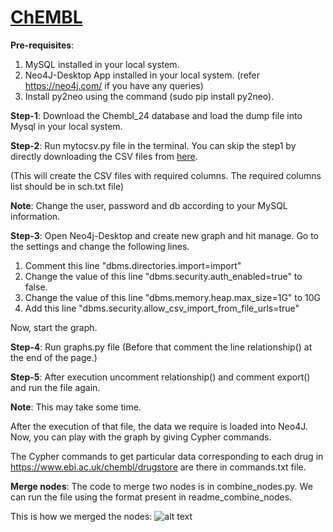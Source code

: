 # [ChEMBL](https://github.com/sarvanideekshitula/ChEMBL)
**Pre-requisites**: 

1. MySQL installed in your local system. 
2. Neo4J-Desktop App installed in your local system. (refer https://neo4j.com/ if you have any queries)
3. Install py2neo using the command (sudo pip install py2neo).

**Step-1**: Download the Chembl_24 database and load the dump file into Mysql in your local system.

**Step-2**: Run mytocsv.py file in the terminal. You can skip the step1 by directly downloading the CSV files from [here](https://drive.google.com/open?id=1NrFi96gQ_8VB8cHya86VxAwtralAA6IN).

(This will create the CSV files with required columns. The required columns list should be in sch.txt file)

**Note**: Change the user, password and db according to your MySQL information.

**Step-3**: Open Neo4j-Desktop and create new graph and hit manage. Go to the settings and change the following lines.

1. Comment this line "dbms.directories.import=import"
2. Change the value of this line "dbms.security.auth_enabled=true" to false.
3. Change the value of this line "dbms.memory.heap.max_size=1G" to 10G
4. Add this line "dbms.security.allow_csv_import_from_file_urls=true"

Now, start the graph.

**Step-4**: Run graphs.py file (Before that comment the line relationship() at the end of the page.)

**Step-5**: After execution uncomment relationship() and comment export() and run the file again.

**Note**: This may take some time.

After the execution of that file, the data we require is loaded into Neo4J. Now, you can play with the graph by giving Cypher commands.

The Cypher commands to get particular data corresponding to each drug in https://www.ebi.ac.uk/chembl/drugstore are there in commands.txt file.

**Merge nodes**: The code to merge two nodes is in combine_nodes.py. We can run the file using the format present in readme_combine_nodes.

This is how we merged the nodes:
![alt text](https://github.com/sarvanideekshitula/ChEMBL/blob/master/chembl_diagram_with_Chembl_er_schema.png)

